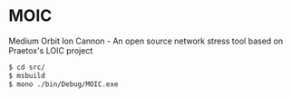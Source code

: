 # MOIC
Medium Orbit Ion Cannon - An open source network stress tool based on Praetox's LOIC project

```bash
$ cd src/
$ msbuild
$ mono ./bin/Debug/MOIC.exe
```
